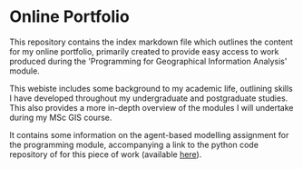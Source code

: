 # Online Portfolio

This repository contains the index markdown file which outlines the content for my online portfolio, primarily created to provide easy access to work produced during the 'Programming for Geographical Information Analysis' module.

This webiste includes some background to my academic life, outlining skills I have developed throughout my undergraduate and postgraduate studies. This also provides a more in-depth overview of the modules I will undertake during my MSc GIS course.

It contains some information on the agent-based modelling assignment for the programming module, accompanying a link to the python code repository of 
for this piece of work (available [here](https://github.com/EmmaRaine/PracticalPortfolio)).
